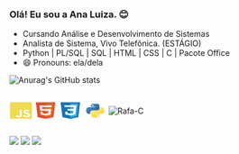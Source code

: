 ### Olá! Eu sou a Ana Luiza. 😊
- Cursando Análise e Desenvolvimento de Sistemas
- Analista de Sistema, Vivo Telefônica. (ESTÁGIO)
- Python | PL/SQL | SQL | HTML | CSS | C | Pacote Office
- 😄 Pronouns: ela/dela

![Anurag's GitHub stats](https://github-readme-stats.vercel.app/api?username=annaluiizadiniz&show_icons=true&theme=radical)

<div style="display: inline_block"><br>
  <img align="center" alt="Rafa-Js" height="30" width="40" 
  src="https://raw.githubusercontent.com/devicons/devicon/master/icons/javascript/javascript-plain.svg">
  <img align="center" alt="Rafa-HTML" height="30" width="40" src="https://raw.githubusercontent.com/devicons/devicon/master/icons/html5/html5-original.svg">
  <img align="center" alt="Rafa-CSS" height="30" width="40" src="https://raw.githubusercontent.com/devicons/devicon/master/icons/css3/css3-original.svg">
  <img align="center" alt="Rafa-Python" height="30" width="40" 
       src="https://raw.githubusercontent.com/devicons/devicon/master/icons/python/python-original.svg">
  <img align = "center" alt ="Rafa-C" height = "30" width="40"
        src = "https://www.google.com/url?sa=i&url=https%3A%2F%2Fwww.pngwing.com%2Fpt%2Fsearch%3Fq%3Dlogotipo%2BC&psig=AOvVaw1e0Ye_6wk0fnYLhzDwgsY9&ust=1716917334893000&source=images&cd=vfe&opi=89978449&ved=0CBIQjRxqFwoTCOj04cSuroYDFQAAAAAdAAAAABAE" >
</div>

  ##
 
<div> 
  
  <a href="(https://instagram.com/_.analluiza?igshid=NTc4MTIwNjQ2YQ==)" target="_blank"><img src="https://img.shields.io/badge/-Instagram-%23E4405F?style=for-the-badge&logo=instagram&logoColor=white" target="_blank"></a>
  <a href = "mailto:analluizacosta@outlook.com"><img src="https://img.shields.io/badge/-Gmail-%23333?style=for-the-badge&logo=gmail&logoColor=white" target="_blank"></a>
  <a href="(http://linkedin.com/in/ana-luiza-diniz-costa)" target="_blank"><img src="https://img.shields.io/badge/-LinkedIn-%230077B5?style=for-the-badge&logo=linkedin&logoColor=white" target="_blank"></a> 
  
</div>
